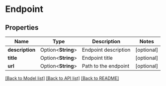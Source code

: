 # Endpoint

## Properties

Name | Type | Description | Notes
------------ | ------------- | ------------- | -------------
**description** | Option<**String**> | Endpoint description | [optional]
**title** | Option<**String**> | Endpoint title | [optional]
**url** | Option<**String**> | Path to the endpoint | [optional]

[[Back to Model list]](../README.md#documentation-for-models) [[Back to API list]](../README.md#documentation-for-api-endpoints) [[Back to README]](../README.md)


